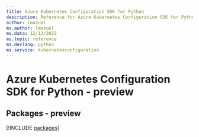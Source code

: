 ```yaml
---
title: Azure Kubernetes Configuration SDK for Python
description: Reference for Azure Kubernetes Configuration SDK for Python
author: lmazuel
ms.author: lmazuel
ms.data: 12/12/2022
ms.topic: reference
ms.devlang: python
ms.service: kubernetesconfiguration
---
```

# Azure Kubernetes Configuration SDK for Python - preview
## Packages - preview
[!INCLUDE [packages](kubernetes-configuration-index.md)]